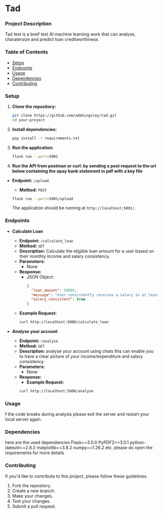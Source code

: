 # Tad

### Project Description

Tad test is a breif test AI machine learning work that can analyse, charatersize and predict loan creditworthiness 

### Table of Contents

- [Setup](#setup)
- [Endpoints](#endpoints)
- [Usage](#usage)
- [Dependencies](#dependencies)
- [Contributing](#contributing)

### Setup

1. **Clone the repository:**

   ```bash
   git clone https://github.com/adekingsley/tad.git
   cd your-project
   ```

2. **Install dependencies:**

   ```bash
   pip install -r requirements.txt
   ```

3. **Run the application:**

   ```bash
   flask run --port=5001
   ```

4. **Run the API from postman or curl: by sending a post request to the url below containing the opay bank statement in pdf with a key file**
   
- **Endpoint:** `/upload`
  - **Method:** `POST`
   ```bash
   flask run --port=5001/upload
   ```

   The application should be running at `http://localhost:5001/`.

### Endpoints

- **Calculate Loan**

  - **Endpoint:** `/calculate_loan`
  - **Method:** `GET`
  - **Description:** Calculate the eligible loan amount for a user based on their monthly income and salary consistency.
  - **Parameters:**
    - None
  - **Response:**
    - JSON Object:
      ```json
      {
        "loan_amount": 50000,
        "message": "User consistently receives a salary in at least 4 months.",
        "salary_consistent": true
      }
      ```
  - **Example Request:**
    ```bash
    curl http://localhost:5000/calculate_loan
    ```
- **Analyse your account**

  - **Endpoint:** `/analyse`
  - **Method:** `GET`
  - **Description:** analyse your account using chats this can enable you to have a clear picture of your income/expenditure and salary consistency.
  - **Parameters:**
    - None
  - **Response:**
    - **Example Request:**
    ```bash
    curl http://localhost:5000/analyse
    ```

### Usage

f the code breaks during analysis please exit the server and restart your local server again.

### Dependencies

here are the used dependencies 
Flask==3.0.0
PyPDF2==3.0.1
python-dateutil==2.8.2
matplotlib==3.8.2
numpy==1.26.2
etc. please do open the requirements for more details

### Contributing

If you'd like to contribute to this project, please follow these guidelines.

1. Fork the repository.
2. Create a new branch.
3. Make your changes.
4. Test your changes.
5. Submit a pull request.
